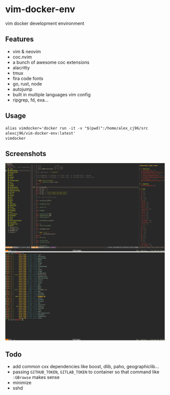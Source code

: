 # vim-docker-env
vim docker development environment

## Features

- vim & neovim
- coc.nvim
- a bunch of awesome coc extensions
- alacritty
- tmux
- fira code fonts
- go, rust, node
- autojump
- built in multiple languages vim config
- ripgrep, fd, exa...

## Usage

```
alias vimdocker='docker run -it -v "$(pwd)":/home/alex_cj96/src alexcj96/vim-docker-env:latest'
vimdocker
```

## Screenshots

![vim](./images/vim.png)
![ls](./images/ls.png)

## Todo

- add common cxx dependencies like boost, dlib, paho, geographiclib...
- passing `GITHUB_TOKEN`, `GITLAB_TOKEN` to container so that command like `:GBrowse` makes sense
- minimize
- sshd
